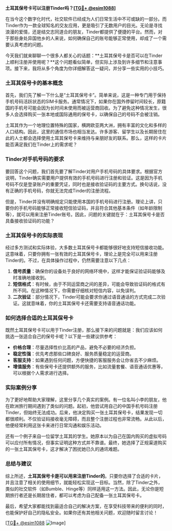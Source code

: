 **土耳其保号卡可以注册Tinder吗？[[TG💪+ @esim1088](https://t.me/s/esim1088)]**

在当今这个数字化时代，社交软件已经成为人们日常生活中不可或缺的一部分。而Tinder作为一款全球知名的交友应用，更是吸引了无数用户的目光。无论是寻找浪漫的爱情，还是结交志同道合的朋友，Tinder都提供了便捷的平台。然而，对于那些身处异国他乡的人来说，如何确保自己的账号能够正常使用，却成了一个需要认真考虑的问题。

今天我们就来聊聊一个很多人都关心的话题：**土耳其保号卡是否可以在Tinder上顺利注册并使用呢？**这个问题看似简单，但实际上涉及到许多细节和注意事项。接下来，我将从多个角度为你详细解答这一疑问，并分享一些实用的小技巧。

### 土耳其保号卡的基本概念

首先，我们先了解一下什么是“土耳其保号卡”。简单来说，这是一种专门用于保持手机号码活跃状态的SIM卡服务。通常情况下，如果你在国外停留时间较长，原籍国的手机号可能会因为长时间未使用而被运营商回收。为了避免这种情况发生，很多人会选择购买一张本地或国际通用的保号卡，以确保自己的号码不会被注销。

土耳其作为一个地理位置特殊的国家，横跨欧亚两大洲，拥有丰富的文化和多样的人口结构。因此，这里的通信市场也相当发达。许多游客、留学生以及长期居住在此的人士都会选择使用土耳其保号卡来维持与亲朋好友的联系。那么，这样的卡片能否满足我们在Tinder上的需求呢？

### Tinder对手机号码的要求

要回答这个问题，我们首先要了解Tinder对用户手机号码的具体要求。根据官方说明，Tinder确实需要用户提供有效的手机号码进行注册和验证。这是因为手机号码不仅是登录账户的重要凭证，同时也是接收验证码的主要方式。换句话说，没有正确的手机号码，你就无法完成Tinder的注册流程。

但是，Tinder并没有明确规定只能使用本国的手机号码进行注册。理论上讲，只要你的手机号码能够正常接收短信验证码，并且符合其他基本条件（如年龄限制等），就可以用来注册Tinder账号。因此，问题的关键就在于：土耳其保号卡是否具备接收验证码的功能？

### 土耳其保号卡的实际表现

经过多方测试和实际体验，大多数土耳其保号卡都能够很好地支持短信接收功能。这意味着，只要你拥有一张有效的土耳其保号卡，理论上是完全可以用来注册Tinder的。不过，在具体操作过程中，仍然需要注意以下几点：

1. **信号质量**：确保你的设备处于良好的网络环境中，这样才能保证验证码能够及时准确地接收到。
2. **短信格式**：有时候，由于不同运营商之间的差异，可能会导致验证码的格式有所不同。在这种情况下，你需要仔细核对短信内容，以免误判。
3. **二次验证**：部分情况下，Tinder可能会要求你通过语音通话的方式完成二次验证。这就意味着，你的土耳其保号卡还需要支持语音通话功能。

### 如何选择合适的土耳其保号卡

既然土耳其保号卡可以用于Tinder注册，那么接下来的问题就是：我们应该如何挑选一张适合自己的保号卡呢？以下是一些建议供参考：

- **价格合理**：尽量选择性价比高的产品，避免不必要的经济负担。
- **稳定性强**：优先考虑那些口碑良好、服务质量稳定的运营商。
- **客服支持**：如果遇到任何问题，方便快捷的客服服务会让你省去不少麻烦。
- **增值服务**：有些保号卡还提供额外的服务，比如流量套餐、语音通话优惠等，可以根据个人需求进行选择。

### 实际案例分享

为了更好地帮助大家理解，这里分享几个真实的案例。有一位名叫小李的朋友，他在欧洲旅行期间遇到了类似的问题。起初，他尝试用自己的中国手机号码注册Tinder，但始终无法成功。后来，他决定购买一张土耳其保号卡，结果发现一切都很顺利。不仅验证码接收毫无障碍，而且整个注册过程也非常流畅。从此以后，他便经常利用这张卡来进行日常沟通和娱乐活动。

还有一个例子来自一位留学土耳其的学生。她原本以为自己在国内购买的虚拟号码可以应付所有情况，但事实证明这种方式并不靠谱。最终，她选择了正规渠道购买的一张土耳其保号卡，这才解决了困扰她已久的通讯难题。

### 总结与建议

综上所述，**土耳其保号卡是可以用来注册Tinder的**。只要你选择了合适的卡片，并且注意了相关的使用细节，就能轻松实现这一目标。当然，除了Tinder之外，类似的社交软件（如Bumble、Hinge等）同样适用这一方法。因此，无论你是短期旅行者还是长期居住者，都可以考虑为自己配备一张土耳其保号卡。

最后，希望大家都能找到最适合自己的解决方案，在享受科技带来的便利的同时，也能保护好自己的隐私安全。如果你还有其他相关问题，欢迎随时留言讨论！

[[TG💪+ @esim1088](https://t.me/s/esim1088) ![Image](https://i.postimg.cc/4NQfJmqS/Snipaste-2025-05-13-00-14-12.png)]